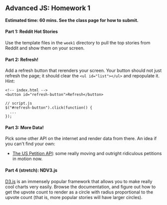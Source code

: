 ## Advanced JS: Homework 1

**Estimated time: 60 mins. See the class page for how to submit.**

#### Part 1: Reddit Hot Stories

Use the template files in the `week1` directory to pull the top stories from Reddit and show them on your screen.

#### Part 2: Refresh!

Add a refresh button that rerenders your screen. Your button should not just refresh the page; it should clear the `<ul id="list"></ul>` and repopulate it.
Hint:

    <!-- index.html -->
    <button id="refresh-button">Refresh</button>

    // script.js
    $("#refresh-button").click(function() {
      ...
    });

#### Part 3: More Data!

Pick some other API on the internet and render data from there. An idea if you can't find your own:

- [The US Petition API](https://petitions.whitehouse.gov/developers): some really moving and outright ridiculous petitions in motion now.

#### Part 4 (stretch): NDV3.js

[D3.js](http://nvd3.org/) is an immensely popular framework that allows you to make really cool charts very easily. Browse the documentation, and figure out how to get the upvote count to render as a circle with radius proportional to the upvote count (that is, more popular stories will have larger circles).
